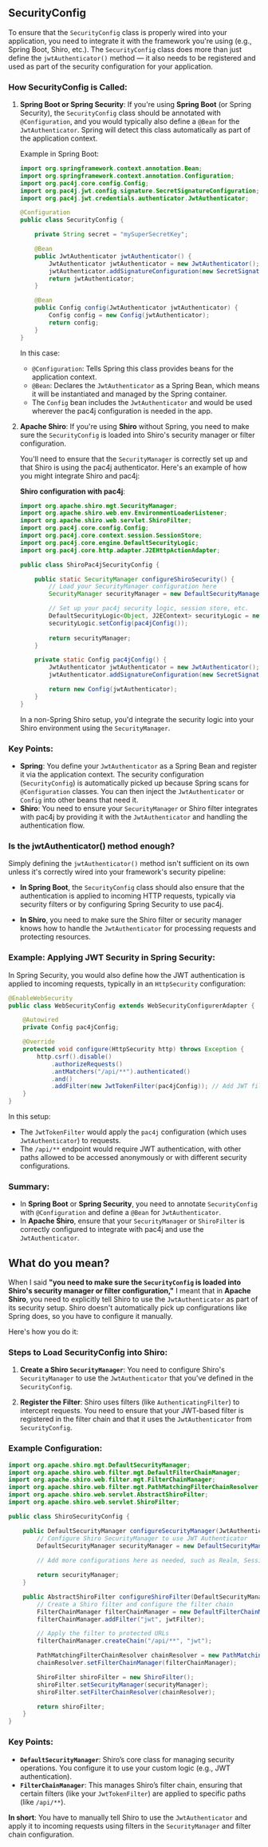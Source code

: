 ## SecurityConfig

To ensure that the `SecurityConfig` class is properly wired into your application, you need to integrate it with the framework you're using (e.g., Spring Boot, Shiro, etc.). The `SecurityConfig` class does more than just define the `jwtAuthenticator()` method &mdash; it also needs to be registered and used as part of the security configuration for your application.

### How SecurityConfig is Called:
1. **Spring Boot or Spring Security**:
   If you're using **Spring Boot** (or Spring Security), the `SecurityConfig` class should be annotated with `@Configuration`, and you would typically also define a `@Bean` for the `JwtAuthenticator`. Spring will detect this class automatically as part of the application context.

   Example in Spring Boot:
   
   ```java
   import org.springframework.context.annotation.Bean;
   import org.springframework.context.annotation.Configuration;
   import org.pac4j.core.config.Config;
   import org.pac4j.jwt.config.signature.SecretSignatureConfiguration;
   import org.pac4j.jwt.credentials.authenticator.JwtAuthenticator;

   @Configuration
   public class SecurityConfig {

       private String secret = "mySuperSecretKey";

       @Bean
       public JwtAuthenticator jwtAuthenticator() {
           JwtAuthenticator jwtAuthenticator = new JwtAuthenticator();
           jwtAuthenticator.addSignatureConfiguration(new SecretSignatureConfiguration(secret));
           return jwtAuthenticator;
       }

       @Bean
       public Config config(JwtAuthenticator jwtAuthenticator) {
           Config config = new Config(jwtAuthenticator);
           return config;
       }
   }
   ```

   In this case:
   
   - `@Configuration`: Tells Spring this class provides beans for the application context.
   - `@Bean`: Declares the `JwtAuthenticator` as a Spring Bean, which means it will be instantiated and managed by the Spring container.
   - The `Config` bean includes the `JwtAuthenticator` and would be used wherever the pac4j configuration is needed in the app.

2. **Apache Shiro**:
   If you're using **Shiro** without Spring, you need to make sure the `SecurityConfig` is loaded into Shiro's security manager or filter configuration.

   You'll need to ensure that the `SecurityManager` is correctly set up and that Shiro is using the pac4j authenticator. Here's an example of how you might integrate Shiro and pac4j:

   **Shiro configuration with pac4j**:
   
   ```java
   import org.apache.shiro.mgt.SecurityManager;
   import org.apache.shiro.web.env.EnvironmentLoaderListener;
   import org.apache.shiro.web.servlet.ShiroFilter;
   import org.pac4j.core.config.Config;
   import org.pac4j.core.context.session.SessionStore;
   import org.pac4j.core.engine.DefaultSecurityLogic;
   import org.pac4j.core.http.adapter.J2EHttpActionAdapter;

   public class ShiroPac4jSecurityConfig {
   
       public static SecurityManager configureShiroSecurity() {
           // Load your SecurityManager configuration here
           SecurityManager securityManager = new DefaultSecurityManager();

           // Set up your pac4j security logic, session store, etc.
           DefaultSecurityLogic<Object, J2EContext> securityLogic = new DefaultSecurityLogic<>();
           securityLogic.setConfig(pac4jConfig());
           
           return securityManager;
       }

       private static Config pac4jConfig() {
           JwtAuthenticator jwtAuthenticator = new JwtAuthenticator();
           jwtAuthenticator.addSignatureConfiguration(new SecretSignatureConfiguration("mySuperSecretKey"));

           return new Config(jwtAuthenticator);
       }
   }
   ```

   In a non-Spring Shiro setup, you'd integrate the security logic into your Shiro environment using the `SecurityManager`.

### Key Points:
- **Spring**: You define your `JwtAuthenticator` as a Spring Bean and register it via the application context. The security configuration (`SecurityConfig`) is automatically picked up because Spring scans for `@Configuration` classes. You can then inject the `JwtAuthenticator` or `Config` into other beans that need it.
- **Shiro**: You need to ensure your `SecurityManager` or Shiro filter integrates with pac4j by providing it with the `JwtAuthenticator` and handling the authentication flow.

### Is the jwtAuthenticator() method enough?
Simply defining the `jwtAuthenticator()` method isn't sufficient on its own unless it's correctly wired into your framework's security pipeline:

- **In Spring Boot**, the `SecurityConfig` class should also ensure that the authentication is applied to incoming HTTP requests, typically via security filters or by configuring Spring Security to use pac4j.
  
- **In Shiro**, you need to make sure the Shiro filter or security manager knows how to handle the `JwtAuthenticator` for processing requests and protecting resources.

### Example: Applying JWT Security in Spring Security:
In Spring Security, you would also define how the JWT authentication is applied to incoming requests, typically in an `HttpSecurity` configuration:

```java
@EnableWebSecurity
public class WebSecurityConfig extends WebSecurityConfigurerAdapter {

    @Autowired
    private Config pac4jConfig;

    @Override
    protected void configure(HttpSecurity http) throws Exception {
        http.csrf().disable()
            .authorizeRequests()
            .antMatchers("/api/**").authenticated()
            .and()
            .addFilter(new JwtTokenFilter(pac4jConfig)); // Add JWT filter here
    }
}
```

In this setup:

- The `JwtTokenFilter` would apply the `pac4j` configuration (which uses `JwtAuthenticator`) to requests.
- The `/api/**` endpoint would require JWT authentication, with other paths allowed to be accessed anonymously or with different security configurations.

### Summary:
- In **Spring Boot** or **Spring Security**, you need to annotate `SecurityConfig` with `@Configuration` and define a `@Bean` for `JwtAuthenticator`.
- In **Apache Shiro**, ensure that your `SecurityManager` or `ShiroFilter` is correctly configured to integrate with pac4j and use the `JwtAuthenticator`.

## What do you mean?

When I said **"you need to make sure the `SecurityConfig` is loaded into Shiro's security manager or filter configuration,"** I meant that in **Apache Shiro**, you need to explicitly tell Shiro to use the `JwtAuthenticator` as part of its security setup. Shiro doesn't automatically pick up configurations like Spring does, so you have to configure it manually.

Here's how you do it:

### Steps to Load SecurityConfig into Shiro:
1. **Create a Shiro `SecurityManager`**:
   You need to configure Shiro's `SecurityManager` to use the `JwtAuthenticator` that you’ve defined in the `SecurityConfig`.

2. **Register the Filter**:
   Shiro uses filters (like `AuthenticatingFilter`) to intercept requests. You need to ensure that your JWT-based filter is registered in the filter chain and that it uses the `JwtAuthenticator` from `SecurityConfig`.

### Example Configuration:

```java
import org.apache.shiro.mgt.DefaultSecurityManager;
import org.apache.shiro.web.filter.mgt.DefaultFilterChainManager;
import org.apache.shiro.web.filter.mgt.FilterChainManager;
import org.apache.shiro.web.filter.mgt.PathMatchingFilterChainResolver;
import org.apache.shiro.web.servlet.AbstractShiroFilter;
import org.apache.shiro.web.servlet.ShiroFilter;

public class ShiroSecurityConfig {

    public DefaultSecurityManager configureSecurityManager(JwtAuthenticator jwtAuthenticator) {
        // Configure Shiro SecurityManager to use JWT Authenticator
        DefaultSecurityManager securityManager = new DefaultSecurityManager();
        
        // Add more configurations here as needed, such as Realm, SessionManager, etc.

        return securityManager;
    }

    public AbstractShiroFilter configureShiroFilter(DefaultSecurityManager securityManager, JwtTokenFilter jwtFilter) {
        // Create a Shiro filter and configure the filter chain
        FilterChainManager filterChainManager = new DefaultFilterChainManager();
        filterChainManager.addFilter("jwt", jwtFilter);

        // Apply the filter to protected URLs
        filterChainManager.createChain("/api/**", "jwt");

        PathMatchingFilterChainResolver chainResolver = new PathMatchingFilterChainResolver();
        chainResolver.setFilterChainManager(filterChainManager);

        ShiroFilter shiroFilter = new ShiroFilter();
        shiroFilter.setSecurityManager(securityManager);
        shiroFilter.setFilterChainResolver(chainResolver);

        return shiroFilter;
    }
}
```

### Key Points:
- **`DefaultSecurityManager`**: Shiro’s core class for managing security operations. You configure it to use your custom logic (e.g., JWT authentication).
- **`FilterChainManager`**: This manages Shiro’s filter chain, ensuring that certain filters (like your `JwtTokenFilter`) are applied to specific paths (like `/api/**`).

**In short**: You have to manually tell Shiro to use the `JwtAuthenticator` and apply it to incoming requests using filters in the `SecurityManager` and filter chain configuration.

<br>
